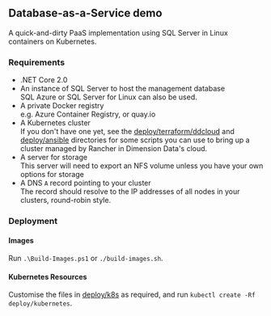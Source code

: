 ## Database-as-a-Service demo

A quick-and-dirty PaaS implementation using SQL Server in Linux containers on Kubernetes.

### Requirements

* .NET Core 2.0
* An instance of SQL Server to host the management database  
  SQL Azure or SQL Server for Linux can also be used.
* A private Docker registry  
  e.g. Azure Container Registry, or quay.io
* A Kubernetes cluster  
  If you don't have one yet, see the [deploy/terraform/ddcloud](deploy/terraform/ddcloud) and [deploy/ansible](deploy/ansible) directories for some scripts you can use to bring up a cluster managed by Rancher in Dimension Data's cloud.
* A server for storage  
  This server will need to export an NFS volume unless you have your own options for storage
* A DNS `A` record pointing to your cluster  
  The record should resolve to the IP addresses of all nodes in your clusters, round-robin style.

### Deployment

#### Images

Run `.\Build-Images.ps1` or `./build-images.sh`.

#### Kubernetes Resources

Customise the files in [deploy/k8s](deploy/k8s) as required, and run `kubectl create -Rf deploy/kubernetes`.
